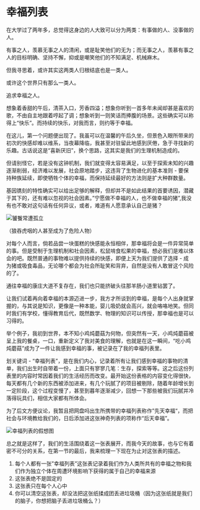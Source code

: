 # 幸福列表

在大学过了两年多，总觉得这身边的人大致可以分为两类：有事做的人、没事做的人。

有事之人，羡慕无事之人的清闲，或是耻笑他们的无为；而无事之人，羡慕有事之人的目标明确、坚持不懈，抑或是嘲笑他们的不知满足、机械麻木。

但我寻思着，或许其实这两类人归根结底也是一类人。

或许这个世界只有那么一类人。

追求幸福之人。

想象着香甜的午后，清茶入口，芳香四溢；想象你听到一首多年未闻却甚是喜欢的歌，不由自主地跟着哼起了调；想象听到一则笑话而捧腹的场景。这些确实可以称得上“快乐”。而持续的快乐，对我而言，则约等于幸福。

在这儿，第一个问题便出现了。我虽可以在温馨的午后久坐，但景色入眼所带来的初次的快感却难以维系，当夜幕降临，我甚至对驻留此地感到厌倦，急于寻找新的乐趣。古话说这是“喜新厌旧”，换个思路，这其实是我们的生理机制造成的。

但请别怪它，若是没有这钟机制，我们就变得太容易满足，以至于探索未知的兴趣逐渐削弱，经济难以发展，社会原地踏步，这违背了生物进化的基本准则 - 要保持种族延续，即使牺牲个体的幸福，而保持延续最好的方法则是扩大种群数量。

基因镌刻的特性确实可以给出足够的解释，但却并不是如此结果的首要诱因，潜藏于其下的，还有难以忽视的社会因素。”宁愿做不幸福的人，也不做幸福的猪”,我没有也不敢对这句话有任何异议，或者，难道有人愿意承认自己是猪？

![饕餮常遭孤立](http://cdn.lucario.cn/blog/notes/list-of-happiness/A1.png?imageView2/2/w/1000/h/1000/q/75|imageslim)

（狼吞虎咽的人甚至成为了危险人物）

对每个人而言，倘若品尝一块蛋糕的快感能永恒相伴，那幸福将会是一件异常简单的事。但是受制于生理机制和社会因素，松鼠啃食松果的幸福，想必我们是难以体会的吧。既然普通的事物难以提供持续的快感，即便上天为我们提供了选择 - 成为猪或吸食毒品，无论哪个都会为社会所耻笑和背弃，自然是没有人敢冒这个风险的了。

通往幸福的康庄大道不复存在，我们也只能挤破头往那羊肠小道里钻罢了。

让我们试着再向着幸福的本源迈进一步，我方才所谈到的幸福，是每个人出身就掌握的，与其说是知识，更像是一种本能，婴儿吸奶就会高兴，就会咯咯地笑。但同时我们有学校，懂得教育后代，既然数学、物理的知识可以传授，那幸福也是可以习得的。

举个例子，我初到世界，本不知小鸡炖蘑菇为何物，但突然有一天，小鸡炖蘑菇被呈上我的餐桌，一口，重新定义了我对美食的理解，也就是在这一瞬间，“吃小鸡炖蘑菇”成为了一件让我感到幸福的事，被记录在了我的幸福列表里。

划关键词 - “幸福列表”，是在我们内心，记录着所有让我们感到幸福的事物的清单，我们出生时自带着一份，上面只有寥寥几笔：生存，探索等等。这之后这份列表里的内容时常因着我们的生活经历而改变。最开始这份表格的内容变化得很快，每天都有几个新的东西被添加进来，有几个玩腻了的项目被剔除，随着年龄增长到一定阶段，这个过程变慢了，甚至到暮年逐渐减少，回想一下那些被我们玩腻并冷落得玩具们，相信大家都有所体会。

为了后文方便议论，我暂且把网盘吗出生所携带的幸福列表称作”先天幸福“，而把社会与环境教给我们的，日后添加进这张神奇列表的项称作“后天幸福”。

![幸福列表的假想图](http://cdn.lucario.cn/blog/notes/list-of-happiness/A2.png?imageView2/2/w/1000/h/1000/q/75|imageslim)

总之就是这样了，我们的生活围绕着这一张表展开，而我今天的故事，也与它有着密不可分的关系，在第一节的最后，我来梳理一下现在为止对这张表的描述。

1. 每个人都有一张”幸福列表”这张表记录着我们作为人类所共有的幸福之物和我们作为独立个体在周遭环境影响下获得的属于自己的幸福来源
2. 这张表绝不是固定的
3. 这张表只在每个人心中
4. 你可以清空这张表，却没法把这张纸揉成团丢进垃圾桶（因为这张纸就是我们的脑子，你想把脑子丢进垃圾桶么？）